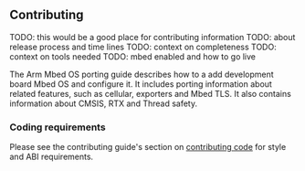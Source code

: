 ## Contributing

TODO: this would be a good place for contributing information
TODO: about release process and time lines
TODO: context on completeness
TODO: context on tools needed
TODO: mbed enabled and how to go live

The Arm Mbed OS porting guide describes how to a add development board Mbed OS and configure it. It includes porting information about related features, such as cellular, exporters and Mbed TLS. It also contains information about CMSIS, RTX and Thread safety.

### Coding requirements

Please see the contributing guide's section on [contributing code](/docs/v5.4/reference/publishing-and-contributing.html#code-style-guide) for style and ABI requirements.
